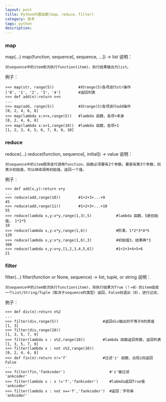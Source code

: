 ```yaml
---
layout: post
title: Python内置函数(map、reduce、filter)
category: 技术
tags: python
description:
---
```


### map

map(...)
    map(function, sequence[, sequence, ...]) -> list 说明：

```
对sequence中的item依次执行function(item)，执行结果输出为list。
```

例子：

```
>>> map(str, range(5))           #对range(5)各项进行str操作
['0', '1', '2', '3', '4']        #返回列表
>>> def add(n):return n+n
... 
>>> map(add, range(5))           #对range(5)各项进行add操作
[0, 2, 4, 6, 8]
>>> map(lambda x:x+x,range(5))   #lambda 函数，各项+本身
[0, 2, 4, 6, 8]
>>> map(lambda x:x+1,range(10))  #lambda 函数，各项+1
[1, 2, 3, 4, 5, 6, 7, 8, 9, 10]
```

### reduce

reduce(...)
    reduce(function, sequence[, initial]) -> value 说明：

```
对sequence中的item顺序迭代调用function，函数必须要有2个参数。要是有第3个参数，则表示初始值，可以继续调用初始值，返回一个值。
```

例子：

```
>>> def add(x,y):return x+y
... 
>>> reduce(add,range(10))        #1+2+3+...+9
45
>>> reduce(add,range(11))        #1+2+3+...+10
55
>>> reduce(lambda x,y:x*y,range(1,3),5)           #lambda 函数，5是初始值， 1*2*5
10
>>> reduce(lambda x,y:x*y,range(1,6))             #阶乘，1*2*3*4*5
120
>>> reduce(lambda x,y:x*y,range(1,6),3)           #初始值3，结果再*3
360
>>> reduce(lambda x,y:x+y,[1,2,3,4,5,6])          #1+2+3+4+5+6
21 
```

### filter

filter(...)
    filter(function or None, sequence) -> list, tuple, or string 说明：

```
对sequence中的item依次执行function(item)，将执行结果为True（！=0）的item组成一个List/String/Tuple（取决于sequence的类型）返回，False则退出（0），进行过滤。
```

例子：

```
>>> def div(n):return n%2
... 
>>> filter(div,range(5))                    #返回div输出的不等于0的真值
[1, 3]
>>> filter(div,range(10))
[1, 3, 5, 7, 9]
>>> filter(lambda x : x%2,range(10))        #lambda 函数返回奇数，返回列表
[1, 3, 5, 7, 9]
>>> filter(lambda x : not x%2,range(10))
[0, 2, 4, 6, 8]
>>> def fin(n):return n!='f'                #过滤'z' 函数，出现z则返回False
... 
>>> filter(fin,'fankcoder')                    #'z'被过滤
'ankcoder'
>>> filter(lambda x : x !='f','fankcoder')     #labmda返回True值
'ankcoder'
>>> filter(lambda x : not x=='f','fankcoder')  #返回：字符串
'ankcoder'
```
